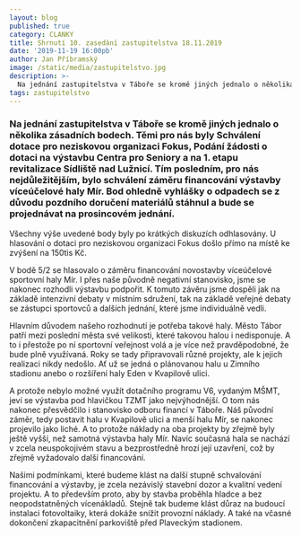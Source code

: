 ```yaml
---
layout: blog
published: true
category: CLANKY
title: Shrnutí 10. zasedání zastupitelstva 18.11.2019
date: '2019-11-19 16:00pb'
author: Jan Příbramský
image: /static/media/zastupitelstvo.jpg
description: >-
  Na jednání zastupitelstva v Táboře se kromě jiných jednalo o několika zásadních bodech. Těmi pro nás byly Schválení dotace pro neziskovou organizaci Fokus, Podání žádosti o dotaci na výstavbu Centra pro Seniory a na 1. etapu revitalizace Sídliště nad Lužnicí. Tím posledním, pro nás nejdůležitějším, bylo schválení záměru financování výstavby víceúčelové haly Mír. 
tags: zastupitelstvo
---
```

### Na jednání zastupitelstva v Táboře se kromě jiných jednalo o několika zásadních bodech. Těmi pro nás byly Schválení dotace pro neziskovou organizaci Fokus, Podání žádosti o dotaci na výstavbu Centra pro Seniory a na 1. etapu revitalizace Sídliště nad Lužnicí. Tím posledním, pro nás nejdůležitějším, bylo schválení záměru financování výstavby víceúčelové haly Mír. Bod ohledně vyhlášky o odpadech se z důvodu pozdního doručení materiálů stáhnul a bude se projednávat na prosincovém jednání.

Všechny výše uvedené body byly po krátkých diskuzích odhlasovány. U hlasování o dotaci pro neziskovou organizaci Fokus došlo přímo na místě ke zvýšení na 150tis Kč.

V bodě 5/2 se hlasovalo o záměru financování novostavby víceúčelové sportovní haly Mír. I přes naše původně negativní stanovisko, jsme se nakonec rozhodli výstavbu podpořit. K tomuto závěru jsme dospěli jak na základě intenzivní debaty v místním sdružení, tak na základě veřejné debaty se zástupci sportovců a dalších jednání, které jsme individuálně vedli. 

Hlavním důvodem našeho rozhodnutí je potřeba takové haly. Město Tábor patří mezi poslední města své velikosti, které takovou halou i nedisponuje. A to i přestože po ní sportovní veřejnost volá a je více než pravděpodobné, že bude plně využívaná. Roky se tady připravovali různé projekty, ale k jejich realizaci nikdy nedošlo. Ať už se jedná o plánovanou halu u Zimního stadionu anebo o rozšíření haly Eden v Kvapilově ulici. 

A protože nebylo možné využít dotačního programu V6, vydaným MŠMT, jeví se výstavba pod hlavičkou TZMT jako nejvýhodnější. O tom nás nakonec přesvědčilo i stanovisko odboru financí v Táboře. Náš původní záměr, tedy postavit halu v Kvapilově ulici a menší halu Mír, se nakonec projevilo jako liché. A to protože náklady na oba projekty by zřejmě byly ještě vyšší, než samotná výstavba haly Mír. Navíc současná hala se nachází v zcela neuspokojivém stavu a bezprostředně hrozí její uzavření, což by zřejmě vyžadovalo další financování.

Našimi podmínkami, které budeme klást na další stupně schvalování financování a výstavby, je zcela nezávislý stavební dozor a kvalitní vedení projektu. A to především proto, aby by stavba proběhla hladce a bez neopodstatněných vícenákladů. Stejně tak budeme klást důraz na budoucí instalaci fotovoltaiky, která dokáže snížit provozní náklady. A také na včasné dokončení zkapacitnění parkoviště před Plaveckým stadionem.
